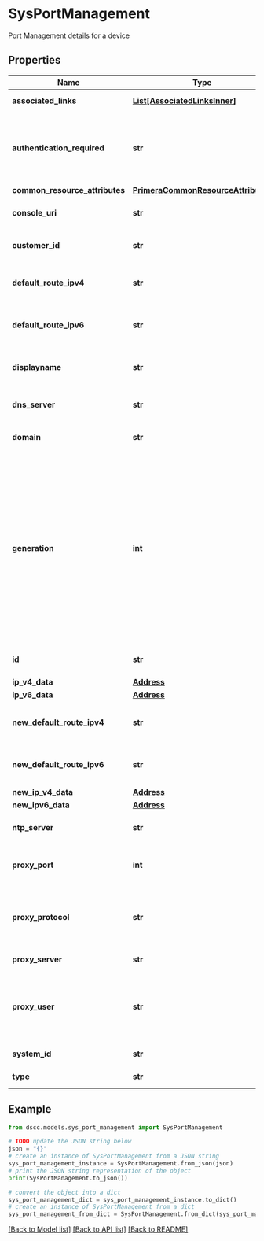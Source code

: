 # SysPortManagement

Port Management details for a device

## Properties

Name | Type | Description | Notes
------------ | ------------- | ------------- | -------------
**associated_links** | [**List[AssociatedLinksInner]**](AssociatedLinksInner.md) | Associated Links Details | [optional] 
**authentication_required** | **str** | Is authentication required. Allowed values are enabled or disabled | [optional] 
**common_resource_attributes** | [**PrimeraCommonResourceAttributes**](PrimeraCommonResourceAttributes.md) |  | [optional] 
**console_uri** | **str** | consoleUri for detailed storage object | [optional] 
**customer_id** | **str** | The customer application identifier | [optional] 
**default_route_ipv4** | **str** | Default IPV4 route address of the network port | [optional] 
**default_route_ipv6** | **str** | Default IPV6 route address of the network port | [optional] 
**displayname** | **str** | Name to be used for display purposes | [optional] 
**dns_server** | **str** | DNS Server of the network port | [optional] 
**domain** | **str** | Domain that the resource belongs to | [optional] 
**generation** | **int** | A monotonically increasing value. This value updates when the resource is updated and can be used as a short way to determine if a resource has changed or which of two different copies of a resource is more up to date. | [optional] 
**id** | **str** | Unique Identifier of the resource | [optional] 
**ip_v4_data** | [**Address**](Address.md) |  | [optional] 
**ip_v6_data** | [**Address**](Address.md) |  | [optional] 
**new_default_route_ipv4** | **str** | New default IPV4 route address of the network port | [optional] 
**new_default_route_ipv6** | **str** | New default IPV6 route address of the network port | [optional] 
**new_ip_v4_data** | [**Address**](Address.md) |  | [optional] 
**new_ipv6_data** | [**Address**](Address.md) |  | [optional] 
**ntp_server** | **str** | NTP Server of the network port | [optional] 
**proxy_port** | **int** | Proxy Server Port. Allowed values are 1-65535 | [optional] 
**proxy_protocol** | **str** | Supported proxy protocols are HTTP, SOCKS4 and SOCKS5. | [optional] 
**proxy_server** | **str** | Proxy server IP address | [optional] 
**proxy_user** | **str** | Username for authentication. (Required only if Authentication required is enabled) | [optional] 
**system_id** | **str** | Serial Number of the array | [optional] 
**type** | **str** | The type of resource. | [optional] 

## Example

```python
from dscc.models.sys_port_management import SysPortManagement

# TODO update the JSON string below
json = "{}"
# create an instance of SysPortManagement from a JSON string
sys_port_management_instance = SysPortManagement.from_json(json)
# print the JSON string representation of the object
print(SysPortManagement.to_json())

# convert the object into a dict
sys_port_management_dict = sys_port_management_instance.to_dict()
# create an instance of SysPortManagement from a dict
sys_port_management_from_dict = SysPortManagement.from_dict(sys_port_management_dict)
```
[[Back to Model list]](../README.md#documentation-for-models) [[Back to API list]](../README.md#documentation-for-api-endpoints) [[Back to README]](../README.md)


